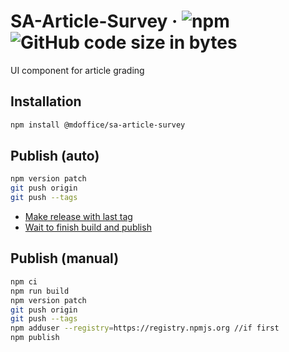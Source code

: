 # SA-Article-Survey &middot; ![npm](https://img.shields.io/npm/v/@mdoffice/sa-filter) ![GitHub code size in bytes](https://img.shields.io/github/languages/code-size/MDOffice/SA-Filter)

UI component for article grading

Installation
-----------
```bash
npm install @mdoffice/sa-article-survey
```

Publish (auto)
-----------
```bash
npm version patch
git push origin
git push --tags
```
 - [Make release with last tag](https://github.com/MDOffice/sa-article-survey/releases/new)
 - [Wait to finish build and publish](https://github.com/MDOffice/sa-article-survey/actions)


Publish (manual)
-----------
```bash
npm ci
npm run build
npm version patch
git push origin
git push --tags
npm adduser --registry=https://registry.npmjs.org //if first
npm publish
```
